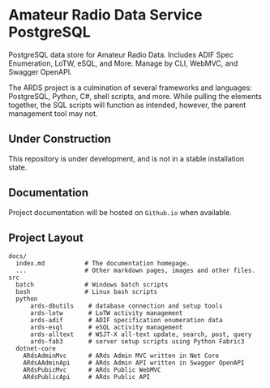 # Amateur Radio Data Service PostgreSQL

PostgreSQL data store for Amateur Radio Data. Includes ADIF Spec Enumeration,
LoTW, eSQL, and More. Manage by CLI, WebMVC, and Swagger OpenAPI.  

The ARDS project is a culmination of several frameworks and languages: 
PostgreSQL, Python, C#, shell scripts, and more. While pulling the elements
together, the SQL scripts will function as intended, however, the parent
management tool may not.

## Under Construction

This repository is under development, and is not in a stable installation state.

## Documentation

Project documentation will be hosted on `Github.io` when available.

## Project Layout

    docs/
      index.md           # The documentation homepage.
      ...                # Other markdown pages, images and other files.
    src
      batch              # Windows batch scripts
      bash               # Linux bash scripts
      python
          ards-dbutils    # database connection and setup tools
          ards-lotw       # LoTW activity management
          ards-adif       # ADIF specification enumeration data
          ards-esql       # eSQL activity management
          ards-alltext    # WSJT-X all-text update, search, post, query
          ards-fab3       # server setup scripts using Python Fabric3
      dotnet-core
        ARdsAdminMvc      # ARds Admin MVC written in Net Core
        ARdsAAdminApi     # ARds Admin API written in Swagger OpenAPI
        ARdsPubicMvc      # ARds Public WebMVC
        ARdsPublicApi     # ARds Public API
